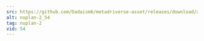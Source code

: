 ```yaml
---
src: https://github.com/Dadaism6/metadriverse-asset/releases/download/assetsv1.0.2/nuplan-2_54.mp4
alt: nuplan-2_54
tag: nuplan-2
vid: 54
---
```

